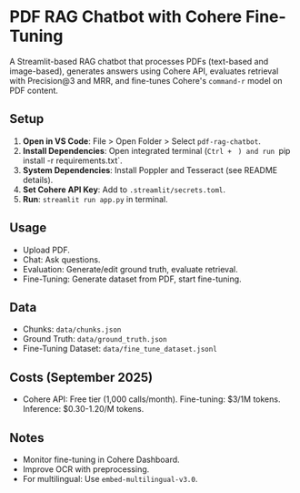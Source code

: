# PDF RAG Chatbot with Cohere Fine-Tuning

A Streamlit-based RAG chatbot that processes PDFs (text-based and image-based), generates answers using Cohere API, evaluates retrieval with Precision@3 and MRR, and fine-tunes Cohere's `command-r` model on PDF content.

## Setup
1. **Open in VS Code**: File > Open Folder > Select `pdf-rag-chatbot`.
2. **Install Dependencies**: Open integrated terminal (`Ctrl + ` `) and run `pip install -r requirements.txt`.
3. **System Dependencies**: Install Poppler and Tesseract (see README details).
4. **Set Cohere API Key**: Add to `.streamlit/secrets.toml`.
5. **Run**: `streamlit run app.py` in terminal.

## Usage
- Upload PDF.
- Chat: Ask questions.
- Evaluation: Generate/edit ground truth, evaluate retrieval.
- Fine-Tuning: Generate dataset from PDF, start fine-tuning.

## Data
- Chunks: `data/chunks.json`
- Ground Truth: `data/ground_truth.json`
- Fine-Tuning Dataset: `data/fine_tune_dataset.jsonl`

## Costs (September 2025)
- Cohere API: Free tier (1,000 calls/month). Fine-tuning: $3/1M tokens. Inference: $0.30-1.20/M tokens.

## Notes
- Monitor fine-tuning in Cohere Dashboard.
- Improve OCR with preprocessing.
- For multilingual: Use `embed-multilingual-v3.0`.